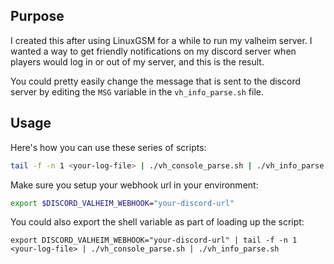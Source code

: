 
## Purpose
I created this after using LinuxGSM for a while to run my valheim server. I wanted a way to get friendly notifications on my discord server when players would log in or out of my server, and this is the result. 

You could pretty easily change the message that is sent to the discord server by editing the `MSG` variable in the `vh_info_parse.sh` file.

## Usage
Here's how you can use these series of scripts:
```bash
tail -f -n 1 <your-log-file> | ./vh_console_parse.sh | ./vh_info_parse.sh
```
Make sure you setup your webhook url in your environment:
```bash
export $DISCORD_VALHEIM_WEBHOOK="your-discord-url"
```
You could also export the shell variable as part of loading up the script:
```
export DISCORD_VALHEIM_WEBHOOK="your-discord-url" | tail -f -n 1 <your-log-file> | ./vh_console_parse.sh | ./vh_info_parse.sh
```